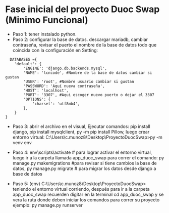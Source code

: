 # Fase inicial del proyecto Duoc Swap (Minimo Funcional)

- Paso 1: tener instalado python.           
- Paso 2: configurar la base de datos. descargar mariadb, cambiar contraseña, revisar el puerto el nombre de la base de datos todo que coincida con la configuración en Setting:
```
  DATABASES ={
    'default': {
        'ENGINE': 'django.db.backends.mysql',
        'NAME': 'lcncode', #Nombre de la base de datos cambiar si gustan
        'USER': 'root', #Nombre usuario cambiar si gustan
        'PASSWORD': 'Aquí nueva contraseña',
        'HOST': 'localhost',
        'PORT': '3307', #Aqui escoger nuevo puerto o dejar el 3307
        'OPTIONS': {
            'charset': 'utf8mb4',
        },
    }
}                                                       
```                                             
- Paso 3: abrir el archivo en el visual, Ejecutar comandos: pip install django,  pip install mysqlclient, py -m pip install Pillow, luego crear entorno virtual: C:\Users\c.munoz8\Desktop\ProyectoDuocSwap>py -m venv env 

- Paso 4: env\scripts\activate # para lograr activar el entorno virtual, luego ir a la carpeta llamada app_duoc_swap para correr el comando: py manage.py makemigrations #para revisar si tiene cambios la base de datos, py manage.py migrate # para migrar los datos desde django a base de datos

- Paso 5: (env) C:\Users\c.munoz8\Desktop\ProyectoDuocSwap> teniendo el entorno virtual corriendo, después para ir a la carpeta app_duoc_swap recuerden digitar en la terminal cd app_duoc_swap y se vera la ruta donde deben iniciar los comandos para correr su proyecto ejemplo: py manage.py runserver
